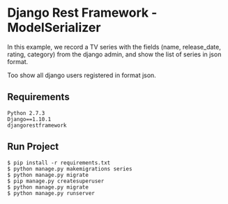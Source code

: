 # Django Rest Framework - ModelSerializer

In this example, we record a TV series with the fields (name, release_date, rating, category)
from the django admin, and show the list of series in json format.

Too show all django users registered in format json.

## Requirements
```
Python 2.7.3
Django==1.10.1
djangorestframework
```

## Run Project
```
$ pip install -r requirements.txt
$ python manage.py makemigrations series
$ python manage.py migrate
$ pip manage.py createsuperuser
$ python manage.py migrate
$ python manage.py runserver
```
